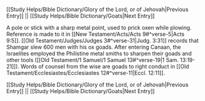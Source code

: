 [[Study Helps/Bible Dictionary/Glory of the Lord, or of Jehovah|Previous Entry]]  ||  [[Study Helps/Bible Dictionary/Goats|Next Entry]]

 A pole or stick with a sharp metal point, used to prick oxen while plowing. Reference is made to it in [[New Testament/Acts/Acts 9#^verse-5|Acts 9:5]]. [[Old Testament/Judges/Judges 3#^verse-31|Judg. 3:31]] records that Shamgar slew 600 men with his ox goads. After entering Canaan, the Israelites employed the Philistine metal smiths to sharpen their goads and other tools ([[Old Testament/1 Samuel/1 Samuel 13#^verse-19|1 Sam. 13:19-21]]). Words of counsel from the wise are goads to right conduct in [[Old Testament/Ecclesiastes/Ecclesiastes 12#^verse-11|Eccl. 12:11]].

[[Study Helps/Bible Dictionary/Glory of the Lord, or of Jehovah|Previous Entry]]  ||  [[Study Helps/Bible Dictionary/Goats|Next Entry]]